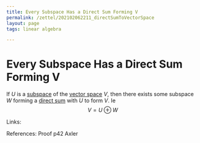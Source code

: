 ```yaml
---
title: Every Subspace Has a Direct Sum Forming V
permalink: /zettel/202102062211_directSumToVectorSpace
layout: page
tags: linear algebra

---
```

# Every Subspace Has a Direct Sum Forming V

If $U$ is a [subspace](202102061429_subspaceDefinition) of the [vector space](202102061359_vectorSpaceDefinition) $V$, then there
exists some subspace $W$ forming a [direct sum](202102061512_directSumDefinition) with $U$ to form $V$. Ie
$$
V = U \oplus W
$$

Links: 

References: Proof p42 Axler

